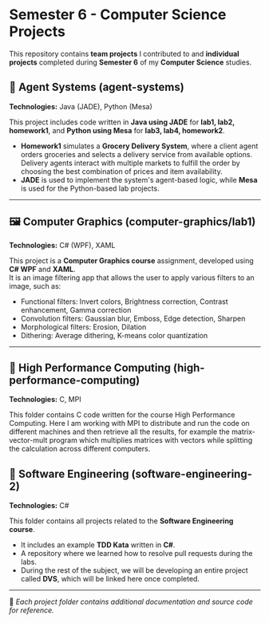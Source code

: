 # Semester 6 - Computer Science Projects

This repository contains **team projects** I contributed to and **individual projects** completed during **Semester 6** of my **Computer Science** studies.

## 🤖 Agent Systems (agent-systems)  
**Technologies:** Java (JADE), Python (Mesa)  

This project includes code written in **Java using JADE** for **lab1, lab2, homework1**, and **Python using Mesa** for **lab3, lab4, homework2**.  
- **Homework1** simulates a **Grocery Delivery System**, where a client agent orders groceries and selects a delivery service from available options. Delivery agents interact with multiple markets to fulfill the order by choosing the best combination of prices and item availability.
- **JADE** is used to implement the system's agent-based logic, while **Mesa** is used for the Python-based lab projects.

---

## 🖼️ Computer Graphics (computer-graphics/lab1)  
**Technologies:** C# (WPF), XAML  

This project is a **Computer Graphics course** assignment, developed using **C# WPF** and **XAML**.  
It is an image filtering app that allows the user to apply various filters to an image, such as:  
- Functional filters: Invert colors, Brightness correction, Contrast enhancement, Gamma correction  
- Convolution filters: Gaussian blur, Emboss, Edge detection, Sharpen  
- Morphological filters: Erosion, Dilation  
- Dithering: Average dithering, K-means color quantization  

---

## 🚀 High Performance Computing (high-performance-computing)
**Technologies:** C, MPI

This folder contains C code written for the course High Performance Computing. Here I am working with MPI to distribute and run the code on different machines and then retrieve all the results, for example the matrix-vector-mult program which multiplies matrices with vectors while splitting the calculation across different computers.

## 🔧 Software Engineering (software-engineering-2)  
**Technologies:** C#  

This folder contains all projects related to the **Software Engineering course**.  
- It includes an example **TDD Kata** written in **C#**.  
- A repository where we learned how to resolve pull requests during the labs.  
- During the rest of the subject, we will be developing an entire project called **DVS**, which will be linked here once completed.

---

📌 *Each project folder contains additional documentation and source code for reference.*

